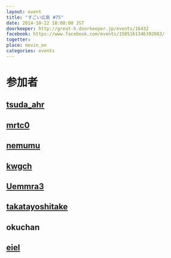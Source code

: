 ```yaml
---
layout: event
title: "すごい広島 #75"
date: 2014-10-22 18:00:00 JST
doorkeeper: http://great-h.doorkeeper.jp/events/16432
facebook: https://www.facebook.com/events/1505161346392083/
togetter:
place: movin_on
categories: events
---
```


# 参加者


## [tsuda_ahr](http://twitter.com/tsuda_ahr)


## [mrtc0](http://twitter.com/mrtc0)


## [nemumu](https://github.com/nemumu)


## [kwgch](https://github.com/kwgch)


## [Uemmra3](https://github.com/Uemmra3)


## [takatayoshitake](http://twitter.com/takatayoshitake)


## okuchan


## [eiel](http://eiel.info/)
